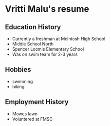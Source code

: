 # Vritti Malu's resume

## Education History
- Currently a freshman at McIntosh High School
- Middle School North
- Spencer Loomis Elementary School
- Was on swim team for 2-3 years

## Hobbies
- swimming
- biking

## Employment History
- Mowes lawn
- Voluntered at FMSC
